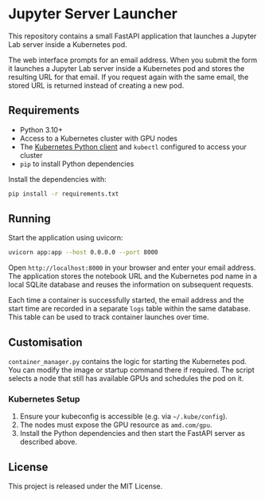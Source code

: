 # Jupyter Server Launcher

This repository contains a small FastAPI application that launches a Jupyter Lab server inside a Kubernetes pod.

The web interface prompts for an email address. When you submit the form it launches a Jupyter Lab server inside a Kubernetes pod and stores the resulting URL for that email. If you request again with the same email, the stored URL is returned instead of creating a new pod.

## Requirements

- Python 3.10+
- Access to a Kubernetes cluster with GPU nodes
- The [Kubernetes Python client](https://github.com/kubernetes-client/python) and `kubectl` configured to access your cluster
- `pip` to install Python dependencies

Install the dependencies with:

```bash
pip install -r requirements.txt
```

## Running

Start the application using uvicorn:

```bash
uvicorn app:app --host 0.0.0.0 --port 8000
```

Open `http://localhost:8000` in your browser and enter your email address. The application stores the notebook URL and the Kubernetes pod name in a local SQLite database and reuses the information on subsequent requests.

Each time a container is successfully started, the email address and the start
time are recorded in a separate `logs` table within the same database. This
table can be used to track container launches over time.

## Customisation

`container_manager.py` contains the logic for starting the Kubernetes pod. You can modify the image or startup command there if required. The script selects a node that still has available GPUs and schedules the pod on it.

### Kubernetes Setup

1. Ensure your kubeconfig is accessible (e.g. via `~/.kube/config`).
2. The nodes must expose the GPU resource as `amd.com/gpu`.
3. Install the Python dependencies and then start the FastAPI server as described above.

## License

This project is released under the MIT License.
